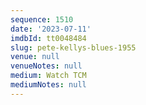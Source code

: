 ```yaml
---
sequence: 1510
date: '2023-07-11'
imdbId: tt0048484
slug: pete-kellys-blues-1955
venue: null
venueNotes: null
medium: Watch TCM
mediumNotes: null
---
```


